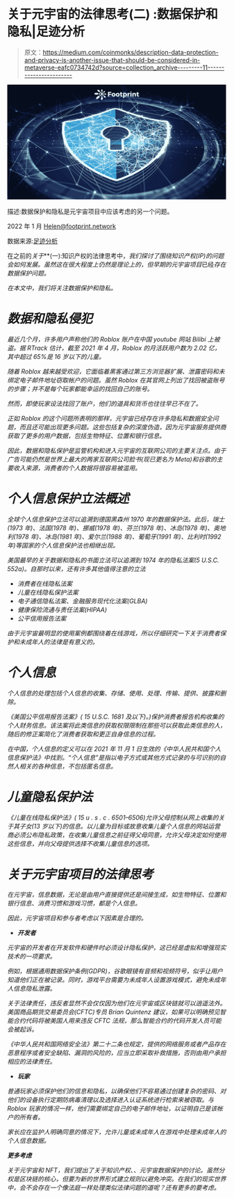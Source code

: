 # 关于元宇宙的法律思考(二) :数据保护和隐私|足迹分析

> 原文：<https://medium.com/coinmonks/description-data-protection-and-privacy-is-another-issue-that-should-be-considered-in-metaverse-eafc0734742d?source=collection_archive---------11----------------------->

![](img/61e79e925971c84f65d6ddd94130323b.png)

描述:数据保护和隐私是元宇宙项目中应该考虑的另一个问题。

2022 年 1 月 Helen@footprint.network

数据来源:[足迹分析](http://footprint.network)

在之前的*关于*[](https://www.footprint.network/guest/dashboard/metaverse-miner-dashboard-fp-2464fea6-442e-43ef-b3d6-08006a3acebe?channel=u-DBc983#secret=3387EE3A7D85A20CE22E516C081B78E6)**(一):知识产权的法律思考中，*我们探讨了围绕知识产权(IP)的问题会如何发展。虽然这在很大程度上仍然是理论上的，但早期的元宇宙项目*已经*存在数据保护问题。*

*在本文中，我们将关注数据保护和隐私。*

# *数据和隐私侵犯*

*最近几个月，许多用户声称他们的 Roblox 账户在中国 youtube 网站 Bilibi 上被盗。据 RTrack 估计，截至 2021 年 4 月，Roblox 的月活跃用户数为 2.02 亿，其中超过 65%是 16 岁以下的儿童。*

*随着 Roblox 越来越受欢迎，它面临着黑客通过第三方浏览器扩展、泄露密码和未绑定电子邮件地址窃取帐户的问题。虽然 Roblox 在其官网上列出了找回被盗账号的步骤；并不是每个玩家都能幸运的找回自己的账号。*

*然而，即使玩家设法找回了账户，他们的道具和货币也往往早已不在了。*

*正如 Roblox 的这个问题所表明的那样，元宇宙已经存在许多隐私和数据安全问题，而且还可能出现更多问题。这些包括复杂的深度伪造，因为元宇宙服务提供商获取了更多的用户数据，包括生物特征、位置和银行信息。*

*因此，数据和隐私保护是监管机构和进入元宇宙的互联网公司的主要关注点。由于广告可能仍然是世界上最大的两家互联网公司脸书(现已更名为 Meta)和谷歌的主要收入来源，消费者的个人数据将很容易被滥用。*

# *个人信息保护立法概述*

*全球个人信息保护立法可以追溯到德国黑森州 1970 年的数据保护法。此后，瑞士(1973 年)、法国(1978 年)、挪威(1978 年)、芬兰(1978 年)、冰岛(1978 年)、奥地利(1978 年)、冰岛(1981 年)、爱尔兰(1988 年)、葡萄牙(1991 年)、比利时(1992 年)等国家的个人信息保护法也相继出现。*

*美国最早的关于数据和隐私的书面立法可以追溯到 1974 年的隐私法案(5 U.S.C. 552a)。自那时以来，还有许多其他值得注意的立法*

*   *消费者在线隐私法案*
*   *儿童在线隐私保护法案*
*   *电子通信隐私法案、金融服务现代化法案(GLBA)*
*   *健康保险流通与责任法案(HIPAA)*
*   *公平信用报告法案*

*由于元宇宙最明显的使用案例都围绕着在线游戏，所以仔细研究一下关于消费者保护和未成年人的法律是有意义的。*

# *个人信息*

*个人信息的处理包括个人信息的收集、存储、使用、处理、传输、提供、披露和删除。*

*《美国公平信用报告法案》( 15 U.S.C. 1681 及以下)。)保护消费者报告机构收集的个人财务信息。该法案将此类信息的获取权限限制在那些可以获取此类信息的人，随后的修正案简化了消费者获取和更正自身信息的过程。*

*在中国，个人信息的定义可以在 2021 年 11 月 1 日生效的《中华人民共和国个人信息保护法》中找到。“个人信息”是指以电子方式或其他方式记录的与可识别的自然人相关的各种信息，不包括匿名信息。*

# *儿童隐私保护法*

*《儿童在线隐私保护法》( 15 u . s . c . 6501–6506)允许父母控制从网上收集的关于其子女(13 岁以下)的信息。以儿童为目标或故意收集儿童个人信息的网站运营商必须公布隐私政策，在收集儿童信息之前征得父母同意，允许父母决定如何使用这些信息，并向父母提供选择不收集儿童信息的选项。*

# *关于元宇宙项目的法律思考*

*在元宇宙，信息数据，无论是由用户直接提供还是间接生成，如生物特征、位置和银行信息、消费习惯和游戏习惯，都是个人信息。*

*因此，元宇宙项目和参与者考虑以下因素是合理的。*

*   ***开发者***

*元宇宙的开发者在开发软件和硬件时必须设计隐私保护，这已经是虚拟和增强现实技术的一项要求。*

*例如，根据通用数据保护条例(GDPR)，谷歌眼镜有音频和视频符号，似乎让用户知道他们正在被记录。同时，游戏平台需要为未成年人设置游戏模式，避免未成年人信息隐私泄露。*

*关于法律责任，违反者显然不会仅仅因为他们在元宇宙或区块链就可以逍遥法外。美国商品期货交易委员会(CFTC)专员 Brian Quintenz 建议，如果可以明确预见智能合约代码将被美国人用来违反 CFTC 法规，那么智能合约的代码开发人员可能会被起诉。*

*《中华人民共和国网络安全法》第二十二条也规定，提供的网络服务或者产品存在恶意程序或者安全缺陷、漏洞的风险的，应当立即采取补救措施，否则由用户承担相应的法律责任。*

*   ***玩家***

*普通玩家必须保护他们的信息和隐私，以确保他们不容易通过创建复杂的密码、对他们的设备执行定期防病毒清理以及选择进入认证系统进行检索来被窃取。与 Roblox 玩家的情况一样，他们需要绑定自己的电子邮件地址，以证明自己是该帐户的所有者。*

*家长应在监护人明确同意的情况下，允许儿童或未成年人在游戏中处理未成年人的个人信息数据。*

***更多考虑***

*关于元宇宙和 NFT，我们提出了关于知识产权、、元宇宙数据保护的讨论。虽然分权是区块链的核心，但要为新的世界形式建立规则以避免冲突。在我们的现实世界中，会不会存在一个像法庭一样处理类似法律问题的道呢？还有更多的要考虑。*